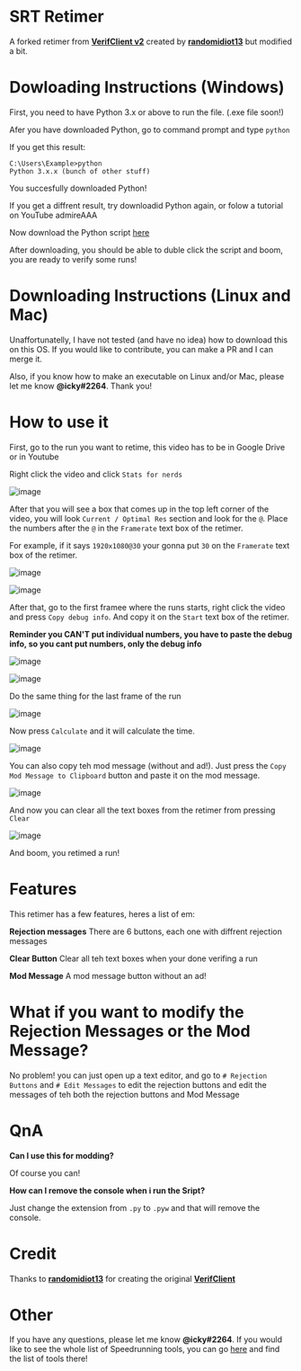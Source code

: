 # SRT Retimer
A forked retimer from **[VerifClient v2](https://github.com/randomidiot13/queueclient)** created by **[randomidiot13](https://github.com/randomidiot13)** but modified a bit.

# Dowloading Instructions (Windows)
First, you need to have Python 3.x or above to run the file. (.exe file soon!)

Afer you have downloaded Python, go to command prompt and type `python`

If you get this result:

```
C:\Users\Example>python
Python 3.x.x (bunch of other stuff)
```

You succesfully downloaded Python!

If you get a diffrent result, try downloadid Python again, or folow a tutorial on YouTube admireAAA

Now download the Python script [here]()

After downloading, you should be able to duble click the script and boom, you are ready to verify some runs!

# Downloading Instructions (Linux and Mac)
Unaffortunatelly, I have not tested (and have no idea) how to download this on this OS. If you would like to contribute, you can make a PR and I can merge it.

Also, if you know how to make an executable on Linux and/or Mac, please let me know **@icky#2264**. Thank you!

# How to use it
First, go to the run you want to retime, this video has to be in Google Drive or in Youtube

Right click the video and click `Stats for nerds`

![image](assets/ss1.jpg)

After that you will see a box that comes up in the top left corner of the video, you will look `Current / Optimal Res` section and look for the `@`. Place the numbers after the `@` in the `Framerate` text box of the retimer.

For example, if it says `1920x1080@30` your gonna put `30` on the `Framerate` text box of the retimer.

![image](assets/ss2.jpg)

![image](assets/ss3.jpg)

After that, go to the first framee where the runs starts, right click the video and press `Copy debug info`. And copy it on the `Start` text box of the retimer.

**Reminder you CAN'T put individual numbers, you have to paste the debug info, so you cant put numbers, only the debug info**

![image](assets/ss4.jpg)

![image](assets/ss5.jpg)

Do the same thing for the last frame of the run

![image](assets/ss6.jpg)

Now press `Calculate` and it will calculate the time.

![image](assets/ss7.jpg)

You can also copy teh mod message (without and ad!). Just press the `Copy Mod Message to Clipboard` button and paste it on the mod message.

![image](assets/ss8.jpg)

And now you can clear all the text boxes from the retimer from pressing `Clear`

![image](assets/ss9.jpg)

And boom, you retimed a run!

# Features
This retimer has a few features, heres a list of em:

**Rejection messages**
There are 6 buttons, each one with diffrent rejection messages

**Clear Button**
Clear all teh text boxes when your done verifing a run

**Mod Message**
A mod message button without an ad!

# What if you want to modify the Rejection Messages or the Mod Message?
No problem! you can just open up a text editor, and go to `# Rejection Buttons` and `# Edit Messages` to edit the rejection buttons and edit the messages of teh both the rejection buttons and Mod Message

# QnA
**Can I use this for modding?**

Of course you can!

**How can I remove the console when i run the Sript?**

Just change the extension from `.py` to `.pyw` and that will remove the console.

# Credit
Thanks to **[randomidiot13](https://github.com/randomidiot13)** for creating the original **[VerifClient](https://github.com/randomidiot13/queueclient)**

# Other
If you have any questions, please let me know **@icky#2264**. If you would like to see the whole list of Speedrunning tools, you can go [here](https://github.com/Speedrunning-Tools) and find the list of tools there!
